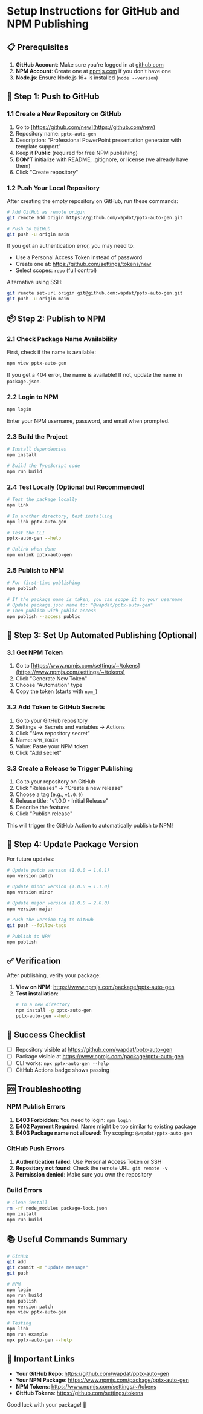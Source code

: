 # Setup Instructions for GitHub and NPM Publishing

## 📋 Prerequisites

1. **GitHub Account**: Make sure you're logged in at [github.com](https://github.com)
2. **NPM Account**: Create one at [npmjs.com](https://www.npmjs.com/signup) if you don't have one
3. **Node.js**: Ensure Node.js 16+ is installed (`node --version`)

## 🚀 Step 1: Push to GitHub

### 1.1 Create a New Repository on GitHub

1. Go to [https://github.com/new](https://github.com/new)
2. Repository name: `pptx-auto-gen`
3. Description: "Professional PowerPoint presentation generator with template support"
4. Keep it **Public** (required for free NPM publishing)
5. **DON'T** initialize with README, .gitignore, or license (we already have them)
6. Click "Create repository"

### 1.2 Push Your Local Repository

After creating the empty repository on GitHub, run these commands:

```bash
# Add GitHub as remote origin
git remote add origin https://github.com/wapdat/pptx-auto-gen.git

# Push to GitHub
git push -u origin main
```

If you get an authentication error, you may need to:
- Use a Personal Access Token instead of password
- Create one at: https://github.com/settings/tokens/new
- Select scopes: `repo` (full control)

Alternative using SSH:
```bash
git remote set-url origin git@github.com:wapdat/pptx-auto-gen.git
git push -u origin main
```

## 📦 Step 2: Publish to NPM

### 2.1 Check Package Name Availability

First, check if the name is available:
```bash
npm view pptx-auto-gen
```

If you get a 404 error, the name is available! If not, update the name in `package.json`.

### 2.2 Login to NPM

```bash
npm login
```

Enter your NPM username, password, and email when prompted.

### 2.3 Build the Project

```bash
# Install dependencies
npm install

# Build the TypeScript code
npm run build
```

### 2.4 Test Locally (Optional but Recommended)

```bash
# Test the package locally
npm link

# In another directory, test installing
npm link pptx-auto-gen

# Test the CLI
pptx-auto-gen --help

# Unlink when done
npm unlink pptx-auto-gen
```

### 2.5 Publish to NPM

```bash
# For first-time publishing
npm publish

# If the package name is taken, you can scope it to your username
# Update package.json name to: "@wapdat/pptx-auto-gen"
# Then publish with public access
npm publish --access public
```

## 🔄 Step 3: Set Up Automated Publishing (Optional)

### 3.1 Get NPM Token

1. Go to [https://www.npmjs.com/settings/~/tokens](https://www.npmjs.com/settings/~/tokens)
2. Click "Generate New Token"
3. Choose "Automation" type
4. Copy the token (starts with `npm_`)

### 3.2 Add Token to GitHub Secrets

1. Go to your GitHub repository
2. Settings → Secrets and variables → Actions
3. Click "New repository secret"
4. Name: `NPM_TOKEN`
5. Value: Paste your NPM token
6. Click "Add secret"

### 3.3 Create a Release to Trigger Publishing

1. Go to your repository on GitHub
2. Click "Releases" → "Create a new release"
3. Choose a tag (e.g., `v1.0.0`)
4. Release title: "v1.0.0 - Initial Release"
5. Describe the features
6. Click "Publish release"

This will trigger the GitHub Action to automatically publish to NPM!

## 📝 Step 4: Update Package Version

For future updates:

```bash
# Update patch version (1.0.0 → 1.0.1)
npm version patch

# Update minor version (1.0.0 → 1.1.0)
npm version minor

# Update major version (1.0.0 → 2.0.0)
npm version major

# Push the version tag to GitHub
git push --follow-tags

# Publish to NPM
npm publish
```

## ✅ Verification

After publishing, verify your package:

1. **View on NPM**: https://www.npmjs.com/package/pptx-auto-gen
2. **Test installation**:
   ```bash
   # In a new directory
   npm install -g pptx-auto-gen
   pptx-auto-gen --help
   ```

## 🎉 Success Checklist

- [ ] Repository visible at https://github.com/wapdat/pptx-auto-gen
- [ ] Package visible at https://www.npmjs.com/package/pptx-auto-gen
- [ ] CLI works: `npx pptx-auto-gen --help`
- [ ] GitHub Actions badge shows passing

## 🆘 Troubleshooting

### NPM Publish Errors

1. **E403 Forbidden**: You need to login: `npm login`
2. **E402 Payment Required**: Name might be too similar to existing package
3. **E403 Package name not allowed**: Try scoping: `@wapdat/pptx-auto-gen`

### GitHub Push Errors

1. **Authentication failed**: Use Personal Access Token or SSH
2. **Repository not found**: Check the remote URL: `git remote -v`
3. **Permission denied**: Make sure you own the repository

### Build Errors

```bash
# Clean install
rm -rf node_modules package-lock.json
npm install
npm run build
```

## 📚 Useful Commands Summary

```bash
# GitHub
git add .
git commit -m "Update message"
git push

# NPM
npm login
npm run build
npm publish
npm version patch
npm view pptx-auto-gen

# Testing
npm link
npm run example
npx pptx-auto-gen --help
```

## 🔗 Important Links

- **Your GitHub Repo**: https://github.com/wapdat/pptx-auto-gen
- **Your NPM Package**: https://www.npmjs.com/package/pptx-auto-gen
- **NPM Tokens**: https://www.npmjs.com/settings/~/tokens
- **GitHub Tokens**: https://github.com/settings/tokens

Good luck with your package! 🚀